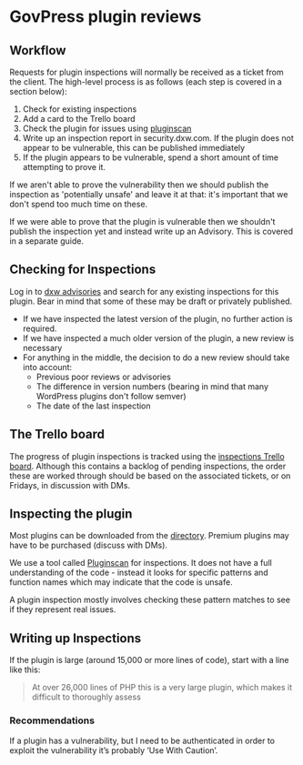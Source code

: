 # GovPress plugin reviews

## Workflow

Requests for plugin inspections will normally be received as a ticket from the
client. The high-level process is as follows (each step is covered in a
section below):

1. Check for existing inspections
1. Add a card to the Trello board
1. Check the plugin for issues using [pluginscan](https://git.govpress.com/dxw/pluginscan)
1. Write up an inspection report in security.dxw.com. If the plugin does not
   appear to be vulnerable, this can be published immediately
1. If the plugin appears to be vulnerable, spend a short amount of time
   attempting to prove it.

If we aren't able to prove the vulnerability then we should publish the
inspection as 'potentially unsafe' and leave it at that: it's important that
we don't spend too much time on these.

If we were able to prove that the plugin is vulnerable then we shouldn't
publish the inspection yet and instead write up an Advisory. This is covered
in a separate guide.

## Checking for Inspections

Log in to [dxw advisories](https://advisories.dxw.com/) and search for any
existing inspections for this plugin. Bear in mind that some of these may be
draft or privately published.

- If we have inspected the latest version of the plugin, no further action is
  required.
- If we have inspected a much older version of the plugin, a new review is
  necessary
- For anything in the middle, the decision to do a new review should take
  into account:
  - Previous poor reviews or advisories
  - The difference in version numbers (bearing in mind that many WordPress
    plugins don't follow semver)
  - The date of the last inspection

## The Trello board

The progress of plugin inspections is tracked using the [inspections Trello
board](https://trello.com/b/sN42avTZ/dxwsec-inspections-and-advisories).
Although this contains a backlog of pending inspections, the order these are
worked through should be based on the associated tickets, or on Fridays, in
discussion with DMs.

## Inspecting the plugin

Most plugins can be downloaded from the
[directory](https://en-gb.wordpress.org/plugins/). Premium plugins may have to
be purchased (discuss with DMs).

We use a tool called [Pluginscan](https://git.govpress.com/dxw/pluginscan) for
inspections. It does not have a full understanding of the code - instead it
looks for specific patterns and function names which may indicate that the
code is unsafe.

A plugin inspection mostly involves checking these pattern matches to see if
they represent real issues.

## Writing up Inspections

If the plugin is large (around 15,000 or more lines of code), start with a
line like this:

> At over 26,000 lines of PHP this is a very large plugin, which makes it
difficult to thoroughly assess

### Recommendations

If a plugin has a vulnerability, but I need to be authenticated in order to
exploit the vulnerability it’s probably ‘Use With Caution’.
